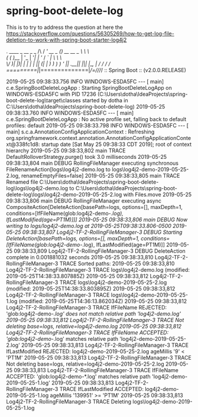 # spring-boot-delete-log
This is to try to address the question at here
the https://stackoverflow.com/questions/56305269/how-to-get-log-file-deletion-to-work-with-spring-boot-starter-log4j2

  .   ____          _            __ _ _
 /\\ / ___'_ __ _ _(_)_ __  __ _ \ \ \ \
( ( )\___ | '_ | '_| | '_ \/ _` | \ \ \ \
 \\/  ___)| |_)| | | | | || (_| |  ) ) ) )
  '  |____| .__|_| |_|_| |_\__, | / / / /
 =========|_|==============|___/=/_/_/_/
 :: Spring Boot ::        (v2.0.0.RELEASE)

2019-05-25 09:38:33.756  INFO WINDOWS-ESDA5FC --- [           main] c.e.SpringBootDeleteLogApp               : Starting SpringBootDeleteLogApp on WINDOWS-ESDA5FC with PID 17236 (C:\Users\dotha\IdeaProjects\spring-boot-delete-log\target\classes started by dotha in C:\Users\dotha\IdeaProjects\spring-boot-delete-log)
2019-05-25 09:38:33.760  INFO WINDOWS-ESDA5FC --- [           main] c.e.SpringBootDeleteLogApp               : No active profile set, falling back to default profiles: default
2019-05-25 09:38:33.798  INFO WINDOWS-ESDA5FC --- [           main] s.c.a.AnnotationConfigApplicationContext : Refreshing org.springframework.context.annotation.AnnotationConfigApplicationContext@338fc1d8: startup date [Sat May 25 09:38:33 CDT 2019]; root of context hierarchy
2019-05-25 09:38:33,802 main TRACE DefaultRolloverStrategy.purge() took 3.0 milliseconds
2019-05-25 09:38:33,804 main DEBUG RollingFileManager executing synchronous FileRenameAction[logs\log4j2-demo.log to logs\log4j2-demo-2019-05-25-2.log, renameEmptyFiles=false]
2019-05-25 09:38:33,805 main TRACE Renamed file C:\Users\dotha\IdeaProjects\spring-boot-delete-log\logs\log4j2-demo.log to C:\Users\dotha\IdeaProjects\spring-boot-delete-log\logs\log4j2-demo-2019-05-25-2.log with Files.move
2019-05-25 09:38:33,806 main DEBUG RollingFileManager executing async CompositeAction[DeleteAction[basePath=logs, options=[], maxDepth=1, conditions=[IfFileName(glob:log4j2-demo-*.log), IfLastModified(age=PT1M)]]]
2019-05-25 09:38:33,806 main DEBUG Now writing to logs/log4j2-demo.log at 2019-05-25T09:38:33.806-0500
2019-05-25 09:38:33,807 Log4j2-TF-2-RollingFileManager-3 DEBUG Starting DeleteAction[basePath=logs, options=[], maxDepth=1, conditions=[IfFileName(glob:log4j2-demo-*.log), IfLastModified(age=PT1M)]]
2019-05-25 09:38:33,809 Log4j2-TF-2-RollingFileManager-3 DEBUG DeleteAction complete in 0.001881032 seconds
2019-05-25 09:38:33,810 Log4j2-TF-2-RollingFileManager-3 TRACE Sorted paths:
2019-05-25 09:38:33,810 Log4j2-TF-2-RollingFileManager-3 TRACE logs\log4j2-demo.log (modified: 2019-05-25T14:38:33.807885Z)
2019-05-25 09:38:33,812 Log4j2-TF-2-RollingFileManager-3 TRACE logs\log4j2-demo-2019-05-25-2.log (modified: 2019-05-25T14:38:33.803895Z)
2019-05-25 09:38:33,812 Log4j2-TF-2-RollingFileManager-3 TRACE logs\log4j2-demo-2019-05-25-1.log (modified: 2019-05-25T14:36:13.862034Z)
2019-05-25 09:38:33,812 Log4j2-TF-2-RollingFileManager-3 TRACE IfFileName REJECTED: 'glob:log4j2-demo-*.log' does not match relative path 'log4j2-demo.log'
2019-05-25 09:38:33,812 Log4j2-TF-2-RollingFileManager-3 TRACE Not deleting base=logs, relative=log4j2-demo.log
2019-05-25 09:38:33,812 Log4j2-TF-2-RollingFileManager-3 TRACE IfFileName ACCEPTED: 'glob:log4j2-demo-*.log' matches relative path 'log4j2-demo-2019-05-25-2.log'
2019-05-25 09:38:33,813 Log4j2-TF-2-RollingFileManager-3 TRACE IfLastModified REJECTED: log4j2-demo-2019-05-25-2.log ageMillis '9' < 'PT1M'
2019-05-25 09:38:33,813 Log4j2-TF-2-RollingFileManager-3 TRACE Not deleting base=logs, relative=log4j2-demo-2019-05-25-2.log
2019-05-25 09:38:33,813 Log4j2-TF-2-RollingFileManager-3 TRACE IfFileName ACCEPTED: 'glob:log4j2-demo-*.log' matches relative path 'log4j2-demo-2019-05-25-1.log'
2019-05-25 09:38:33,813 Log4j2-TF-2-RollingFileManager-3 TRACE IfLastModified ACCEPTED: log4j2-demo-2019-05-25-1.log ageMillis '139951' >= 'PT1M'
2019-05-25 09:38:33,813 Log4j2-TF-2-RollingFileManager-3 TRACE Deleting logs\log4j2-demo-2019-05-25-1.log
